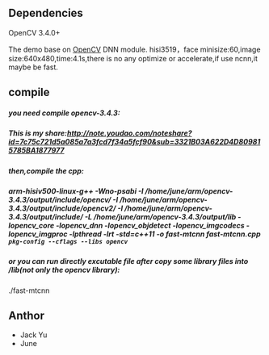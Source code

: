 ## Dependencies

OpenCV 3.4.0+

The demo base on [OpenCV](https://github.com/opencv/opencv) DNN module. 
hisi3519，face minisize:60,image size:640x480,time:4.1s,there is no any optimize or accelerate,if use ncnn,it maybe be fast.

## compile
##### you need compile opencv-3.4.3:
##### This is my share:http://note.youdao.com/noteshare?id=7c75c721d5a085a7a3fcd7f34a5fcf90&sub=3321B03A622D4D809815785BA1877977
##### then,compile the cpp:
##### arm-hisiv500-linux-g++ -Wno-psabi -I /home/june/arm/opencv-3.4.3/output/include/opencv/  -I /home/june/arm/opencv-3.4.3/output/include/opencv2/ -I /home/june/arm/opencv-3.4.3/output/include/ -L /home/june/arm/opencv-3.4.3/output/lib -lopencv_core -lopencv_dnn -lopencv_objdetect -lopencv_imgcodecs -lopencv_imgproc -lpthread -lrt -std=c++11 -o fast-mtcnn fast-mtcnn.cpp `pkg-config --cflags --libs opencv`

##### or you can run directly excutable file after copy some library files into /lib(not only the opencv library):
./fast-mtcnn

## Anthor
+ Jack Yu
+ June
